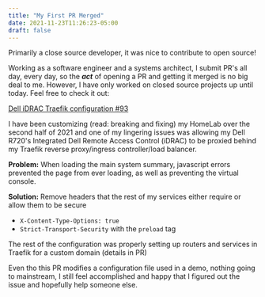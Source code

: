 ```yaml
---
title: "My First PR Merged"
date: 2021-11-23T11:26:23-05:00
draft: false
---
```


Primarily a close source developer, it was nice to contribute to open source!

<!--more-->

Working as a software engineer and a systems architect, I submit PR's all day, every day, so the ***act*** of opening a PR and getting it merged is no big deal to me.  However, I have only worked on closed source projects up until today.  Feel free to check it out:

[Dell iDRAC Traefik configuration #93](https://github.com/techno-tim/techno-tim.github.io/pull/93)

I have been customizing (read: breaking and fixing) my HomeLab over the second half of 2021 and one of my lingering issues was allowing my Dell R720's Integrated Dell Remote Access Control (iDRAC) to be proxied behind my Traefik reverse proxy/ingress controller/load balancer.  

**Problem:** When loading the main system summary, javascript errors prevented the page from ever loading, as well as preventing the virtual console.

**Solution:** Remove headers that the rest of my services either require or allow them to be secure

- `X-Content-Type-Options: true`
- `Strict-Transport-Security` with the `preload` tag

The rest of the configuration was properly setting up routers and services in Traefik for a custom domain (details in PR)

Even tho this PR modifies a configuration file used in a demo, nothing going to mainstream, I still feel accomplished and happy that I figured out the issue and hopefully help someone else.
